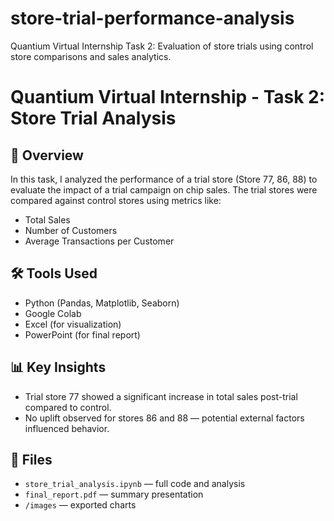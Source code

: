 # store-trial-performance-analysis
Quantium Virtual Internship Task 2: Evaluation of store trials using control store comparisons and sales analytics.
# Quantium Virtual Internship - Task 2: Store Trial Analysis

## 📌 Overview
In this task, I analyzed the performance of a trial store (Store 77, 86, 88) to evaluate the impact of a trial campaign on chip sales. The trial stores were compared against control stores using metrics like:

- Total Sales
- Number of Customers
- Average Transactions per Customer

## 🛠️ Tools Used
- Python (Pandas, Matplotlib, Seaborn)
- Google Colab
- Excel (for visualization)
- PowerPoint (for final report)

## 📊 Key Insights
- Trial store 77 showed a significant increase in total sales post-trial compared to control.
- No uplift observed for stores 86 and 88 — potential external factors influenced behavior.

## 📁 Files
- `store_trial_analysis.ipynb` — full code and analysis
- `final_report.pdf` — summary presentation
- `/images` — exported charts
